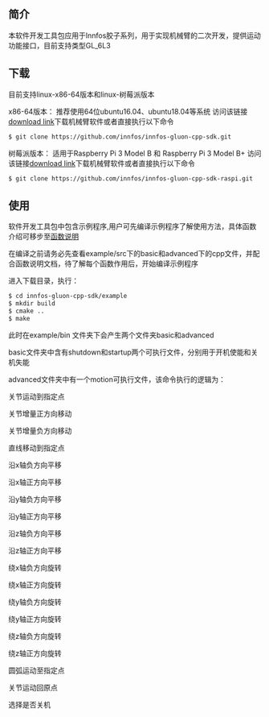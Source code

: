 ## 简介

本软件开发工具包应用于Innfos胶子系列，用于实现机械臂的二次开发，提供运动功能接口，目前支持类型GL_6L3

## 下载

目前支持linux-x86-64版本和linux-树莓派版本

x86-64版本：
推荐使用64位ubuntu16.04、ubuntu18.04等系统
访问该链接[download link](https://github.com/innfos/innfos-gluon-cpp-sdk.git)下载机械臂软件或者直接执行以下命令
```sh
$ git clone https://github.com/innfos/innfos-gluon-cpp-sdk.git
```
树莓派版本：
适用于Raspberry Pi 3 Model B 和 Raspberry Pi 3 Model B+
访问该链接[download link](https://github.com/innfos/innfos-gluon-cpp-sdk-raspi.git)下载机械臂软件或者直接执行以下命令
```sh
$ git clone https://github.com/innfos/innfos-gluon-cpp-sdk-raspi.git
```

## 使用

软件开发工具包中包含示例程序,用户可先编译示例程序了解使用方法，具体函数介绍可移步至[函数说明](https://innfos.com/instructions/html/index.html)

在编译之前请务必先查看example/src下的basic和advanced下的cpp文件，并配合函数说明文档，待了解每个函数作用后，开始编译示例程序

进入下载目录，执行：

```sh
$ cd innfos-gluon-cpp-sdk/example
$ mkdir build
$ cmake ..
$ make 
```

此时在example/bin 文件夹下会产生两个文件夹basic和advanced

basic文件夹中含有shutdown和startup两个可执行文件，分别用于开机使能和关机失能

advanced文件夹中有一个motion可执行文件，该命令执行的逻辑为：

关节运动到指定点

关节增量正方向移动

关节增量负方向移动

直线移动到指定点

沿x轴负方向平移

沿x轴正方向平移

沿y轴负方向平移

沿y轴正方向平移

沿z轴负方向平移

沿z轴正方向平移

绕x轴负方向旋转

绕x轴正方向旋转

绕y轴负方向旋转

绕y轴正方向旋转

绕z轴负方向旋转

绕z轴正方向旋转

圆弧运动至指定点

关节运动回原点

选择是否关机
